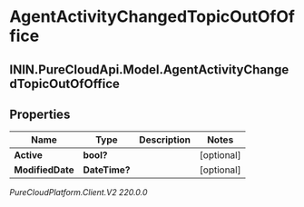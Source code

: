 # AgentActivityChangedTopicOutOfOffice

## ININ.PureCloudApi.Model.AgentActivityChangedTopicOutOfOffice

## Properties

|Name | Type | Description | Notes|
|------------ | ------------- | ------------- | -------------|
| **Active** | **bool?** |  | [optional] |
| **ModifiedDate** | **DateTime?** |  | [optional] |



_PureCloudPlatform.Client.V2 220.0.0_
